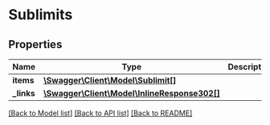 # Sublimits

## Properties
Name | Type | Description | Notes
------------ | ------------- | ------------- | -------------
**items** | [**\Swagger\Client\Model\Sublimit[]**](Sublimit.md) |  | [optional] 
**_links** | [**\Swagger\Client\Model\InlineResponse302[]**](InlineResponse302.md) |  | [optional] 

[[Back to Model list]](../README.md#documentation-for-models) [[Back to API list]](../README.md#documentation-for-api-endpoints) [[Back to README]](../README.md)


